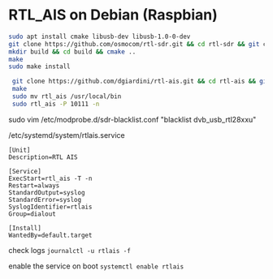 # RTL_AIS on Debian (Raspbian)

```bash
sudo apt install cmake libusb-dev libusb-1.0-0-dev
git clone https://github.com/osmocom/rtl-sdr.git && cd rtl-sdr && git checkout 1f0eafe60445339703903af6d8814ffab7e73784
mkdir build && cd build && cmake ..
make
sudo make install
```

```bash
 git clone https://github.com/dgiardini/rtl-ais.git && cd rtl-ais && git checkout 252f33b128f01fd1a6c3c4678a2d2ca58a0c453d
 make
 sudo mv rtl_ais /usr/local/bin
 sudo rtl_ais -P 10111 -n
```

sudo vim /etc/modprobe.d/sdr-blacklist.conf
"blacklist dvb_usb_rtl28xxu"

/etc/systemd/system/rtlais.service
```
[Unit]
Description=RTL AIS

[Service]
ExecStart=rtl_ais -T -n
Restart=always
StandardOutput=syslog
StandardError=syslog
SyslogIdentifier=rtlais
Group=dialout

[Install]
WantedBy=default.target
```

check logs
`journalctl -u rtlais -f`

enable the service on boot
`systemctl enable rtlais`
